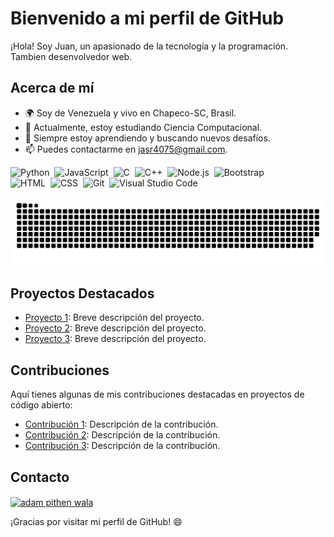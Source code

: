 # Bienvenido a mi perfil de GitHub

¡Hola! Soy Juan, un apasionado de la tecnología y la programación. Tambien desenvolvedor web.

## Acerca de mí

- 🌍 Soy de Venezuela y vivo en Chapeco-SC, Brasil.
- 💼 Actualmente, estoy estudiando Ciencia Computacional.
- 🌱 Siempre estoy aprendiendo y buscando nuevos desafíos.
- 📫 Puedes contactarme en [jasr4075@gmail.com](mailto:jasr4075@gmail.com).

![Python](https://img.shields.io/badge/-Python-05122A?style=flat&logo=python)&nbsp;
![JavaScript](https://img.shields.io/badge/-JavaScript-05122A?style=flat&logo=javascript)&nbsp;
![C](https://img.shields.io/badge/-C-05122A?style=flat&logo=C&logoColor=A8B9CC)&nbsp;
![C++](https://img.shields.io/badge/-C++-05122A?style=flat&logo=C%2B%2B&logoColor=00599C)&nbsp;
![Node.js](https://img.shields.io/badge/-Node.js-05122A?style=flat&logo=node.js)&nbsp;
![Bootstrap](https://img.shields.io/badge/-Bootstrap-05122A?style=flat&logo=bootstrap&logoColor=563D7C)\
![HTML](https://img.shields.io/badge/-HTML-05122A?style=flat&logo=HTML5)&nbsp;
![CSS](https://img.shields.io/badge/-CSS-05122A?style=flat&logo=CSS3&logoColor=1572B6)&nbsp;
![Git](https://img.shields.io/badge/-Git-05122A?style=flat&logo=git)&nbsp;
![Visual Studio Code](https://img.shields.io/badge/-Visual%20Studio%20Code-05122A?style=flat&logo=visual-studio-code&logoColor=007ACC)&nbsp;

<div align="center">
  <a href="https://1999azzar.github.io/1999AZZAR/">
  <img  src="https://github.com/1999AZZAR/1999AZZAR/blob/main/resources/img/grid-snake.svg"
       alt="snake" /></a>
</div>


## Proyectos Destacados

- [Proyecto 1](enlace-al-repositorio): Breve descripción del proyecto.
- [Proyecto 2](enlace-al-repositorio): Breve descripción del proyecto.
- [Proyecto 3](enlace-al-repositorio): Breve descripción del proyecto.

## Contribuciones

Aquí tienes algunas de mis contribuciones destacadas en proyectos de código abierto:

- [Contribución 1](enlace-a-la-contribución): Descripción de la contribución.
- [Contribución 2](enlace-a-la-contribución): Descripción de la contribución.
- [Contribución 3](enlace-a-la-contribución): Descripción de la contribución.

## Contacto

<a href="https://www.facebook.com/angel.rodriguezii.14 pithen wala" target="blank"><img align="center"
      src="https://raw.githubusercontent.com/rahuldkjain/github-profile-readme-generator/master/src/images/icons/Social/facebook.svg"
      alt="adam pithen wala" height="30" width="40" /></a>

¡Gracias por visitar mi perfil de GitHub! 😄
